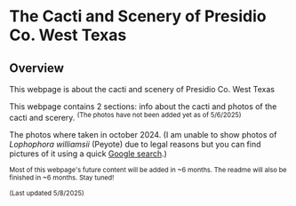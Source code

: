 # The Cacti and Scenery of Presidio Co. West Texas
## Overview
This webpage is about the cacti and scenery of Presidio Co. West Texas

This webpage contains 2 sections: info about the cacti and photos of the cacti and scerery. <sup>(The photos have not been added yet as of 5/6/2025)</sup>

The photos where taken in october 2024. (I am unable to show photos of *Lophophora williamsii* (Peyote) due to legal reasons but you can find pictures of it using a quick <a href="https://www.google.com/search?gs_ssp=eJzj4tDP1Tcws0iyMGD0Es3JL8gAoaJEhfLMnJzMxNzizEwAqcYLNg&q=lophophora+williamsii&rlz=1C1GCEU_enUS1160US1160&oq=lop&gs_lcrp=EgZjaHJvbWUqDAgBEC4YJxiABBiKBTIZCAAQRRg5GEMYRhiDARj5ARixAxiABBiKBTIMCAEQLhgnGIAEGIoFMg8IAhAAGEMYyQMYgAQYigUyDAgDEAAYQxiABBiKBTIZCAQQLhiDARivARjHARiSAxixAxiABBiOBTIKCAUQABixAxiABDINCAYQABiSAxiABBiKBTIHCAcQABiPAjIHCAgQABiPAjIHCAkQABiPAtIBCTM4MzJqMGoxNagCCLACAfEF06ec3qrmlPw&sourceid=chrome&ie=UTF-8">Google search</a>.)

<sub>Most of this webpage's future content will be added in ~6 months. The readme will also be finished in ~6 months. Stay tuned!</sub>

<sub>(Last updated 5/8/2025)</sub>
